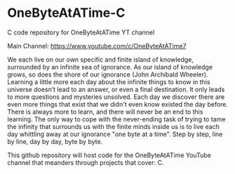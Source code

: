 # OneByteAtATime-C
C code repository for OneByteAtATime YT channel

Main Channel: https://www.youtube.com/c/OneByteAtATime7

We each live on our own specific and finite island of knowledge, surrounded by an infinite sea of ignorance. As our island of knowledge grows, 
so does the shore of our ignorance (John Archibald Wheeler). Learning a little more each day about the infinite things to know in this universe
doesn’t lead to an answer, or even a final destination. It only leads to more questions and mysteries unsolved. Each day we discover there are
even more things that exist that we didn't even know existed the day before. There is always more to learn, and there will never be an end to
this learning. The only way to cope with the never-ending task of trying to tame the infinity that surrounds us with the finite minds inside us
is to live each day whittling away at our ignorance "one byte at a time". Step by step, line by line, day by day, byte by byte. 

This github repository will host code for the OneByteAtATime YouTube channel that meanders through projects that cover: C.
